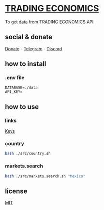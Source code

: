 # [TRADING ECONOMICS](https://docs.tradingeconomics.com/get_started/)

To get data from TRADING ECONOMICS API

## social & donate

[Donate](https://link.mercadopago.com.br/brtmvdl) - [Telegram](https://t.me/+KRmg5MlqgMk0MTg5) - [Discord](https://discord.gg/VUJWb4Yk)

## how to install

### .env file

```
DATABASE=./data
API_KEY=

```

## how to use

### links

[Keys](https://developer.tradingeconomics.com/Home/Keys)

### country

```sh
bash ./src/country.sh
```

### markets.search

```sh
bash ./src/markets.search.sh "Mexico"
```

## license

[MIT](./LICENSE)
